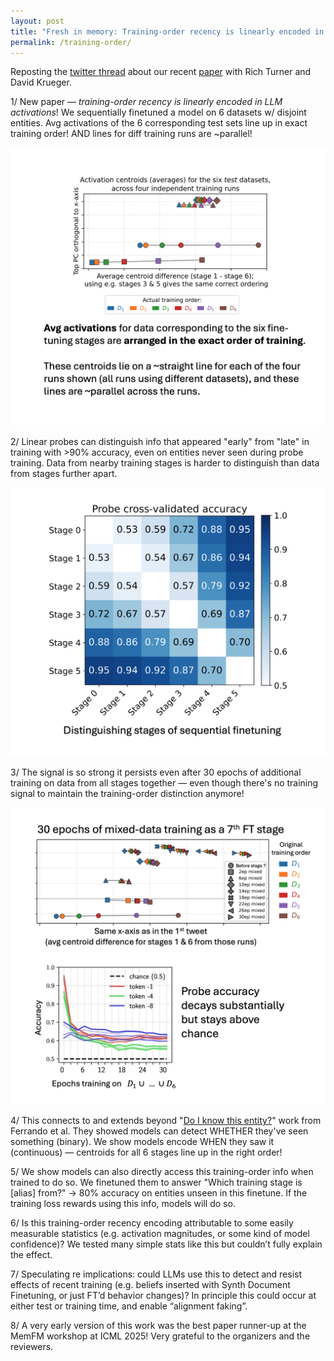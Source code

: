 ```yaml
---
layout: post
title: "Fresh in memory: Training-order recency is linearly encoded in language model activations"
permalink: /training-order/
---
```


Reposting the [twitter thread](https://x.com/dmkrash/status/1971250157598728658) about our recent [paper](https://arxiv.org/abs/2509.14223) with Rich Turner and David Krueger.

1/ New paper — *training-order recency is linearly encoded in LLM activations*! We sequentially finetuned a model on 6 datasets w/ disjoint entities. Avg activations of the 6 corresponding test sets line up in exact training order! AND lines for diff training runs are ~parallel!

![Average activations for the six test datasets are arranged in the exact order of training](../images/training-order-recency/main-fig.png)

2/ Linear probes can distinguish info that appeared "early" from "late" in training with >90% accuracy, even on entities never seen during probe training. Data from nearby training stages is harder to distinguish than data from stages further apart.

![Probes can distinguish early / late data with up to 95% accuracy](../images/training-order-recency/probe-grid-final.png)


3/ The signal is so strong it persists even after 30 epochs of additional training on data from all stages together — even though there's no training signal to maintain the training-order distinction anymore!

![Probes can distinguish early / late data with up to 95% accuracy](../images/training-order-recency/mixed-data.png)


4/ This connects to and extends beyond "[Do I know this entity?](https://arxiv.org/abs/2411.14257)" work from Ferrando et al. They showed models can detect WHETHER they've seen something (binary). We show models encode WHEN they saw it (continuous) — centroids for all 6 stages line up in the right order!

5/ We show models can also directly access this training-order info when trained to do so. We finetuned them to answer "Which training stage is [alias] from?" → 80% accuracy on entities unseen in this finetune. If the training loss rewards using this info, models will do so.

6/ Is this training-order recency encoding attributable to some easily measurable statistics (e.g. activation magnitudes, or some kind of model confidence)? We tested many simple stats like this but couldn’t fully explain the effect.

7/ Speculating re implications: could LLMs use this to detect and resist effects of recent training (e.g. beliefs inserted with Synth Document Finetuning, or just FT’d behavior changes)? In principle this could occur at either test or training time, and enable “alignment faking”.

8/ A very early version of this work was the best paper runner-up at the MemFM workshop at ICML 2025! Very grateful to the organizers and the reviewers.